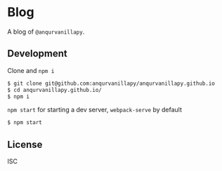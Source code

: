 # Blog

A blog of `@anqurvanillapy`.

## Development

Clone and `npm i`

```bash
$ git clone git@github.com:anqurvanillapy/anqurvanillapy.github.io
$ cd anqurvanillapy.github.io/
$ npm i
```

`npm start` for starting a dev server, `webpack-serve` by default

```bash
$ npm start
```

## License

ISC
